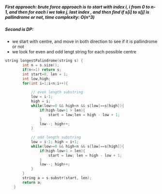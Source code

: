 ##### First approach:  brute force approach is to start with index i, i from 0 to n-1, and then for each i we take j, last index , and then find if s[i] to s[j]  is pallindrome or not, time complexity: O(n^3)

##### Second is DP:
- we start with centre, and move in both direction to see if it is pallindrome or not
- we look for even and odd lengt string for each possible centre
```cpp
string longestPalindrome(string s) {
        int n = s.size();
        if(n<=1) return s;
        int start=0, len = 1;
        int low,high;
        for(int i=1;i<n;i++){
            
            // even length substring
            low = i-1;
            high = i;
            while(low>=0 && high<n && s[low]==s[high]){
                if(high-low+1 > len){
                    start = low;len = high - low + 1;
                }
                low--; high++;
            }
            
            // odd length substring
            low = i-1; high = i+1;
            while(low>=0 && high<n && s[low]==s[high]){
                if(high-low+1 > len){
                    start = low; len = high - low + 1;
                }
                low--; high++;
            }
        }
        string a = s.substr(start, len);
        return a;
    }
```
